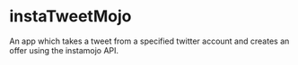 instaTweetMojo
==============
An app which takes a tweet from a specified twitter account and creates an offer using the instamojo API.